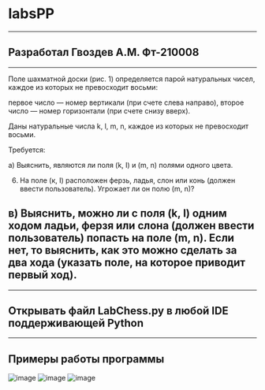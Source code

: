 # labsPP
___
Разработал Гвоздев А.М. Фт-210008
---
---
Поле шахматной доски (рис. 1) определяется парой натуральных чисел, каждое из которых не превосходит восьми:  

первое число — номер вертикали (при счете слева направо), второе число — номер горизонтали (при счете снизу вверх).  

Даны натуральные числа k, l, m, n, каждое из которых не превосходит восьми.  

Требуется:  

а) Выяснить, являются ли поля (k, I) и (m, n) полями одного цвета.  

6) На поле (к, I) расположен ферзь, ладья, слон или конь (должен ввести пользователь). Угрожает ли он полю (m, n)?  

в) Выяснить, можно ли с поля (k, I) одним ходом ладьи, ферзя или слона (должен ввести пользователь) попасть на поле (m, n). Если нет, то выяснить, как это можно сделать за два хода (указать поле, на которое приводит первый ход).  
---
---
Открывать файл LabChess.py в любой IDE поддерживающей Python
---
---
Примеры работы программы
---
![image](https://user-images.githubusercontent.com/114878213/200550119-bf6c8b10-d6c8-4107-ba74-02716222b94d.png)
![image](https://user-images.githubusercontent.com/114878213/200550171-b5369692-da0f-440e-9a5f-ce4813395b12.png)
![image](https://user-images.githubusercontent.com/114878213/200550246-f26a5a57-443e-41a3-90b8-3ea908d1d1ef.png)
